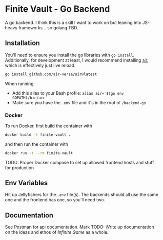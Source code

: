 # Finite Vault - Go Backend

A go backend. I think this is a skill I want to work on but leaning into JS-heavy frameworks... so golang TBD.

## Installation

You'll need to ensure you install the go libraries with `go install`. Additionally, for development at least, I would recommend installing [air](https://github.com/air-verse/air), which is effectively just live reload.

```bash
go install github.com/air-verse/air@latest
```

When running,

- Add this alias to your Bash profile: `alias air='$(go env GOPATH)/bin/air'`
- Make sure you have the `.env` file and it's in the root of `/backend-go`

### Docker

To run Docker, first build the container with

```bash
docker build -t finite-vault .
```

and then run the container with

```bash
docker run -t --rm finite-vault
```

TODO: Proper Docker compose to set up allowed frontend hosts and stuff for production

## Env Variables

Hit up Jellyfishers for the `.env` file(s). The backends should all use the same one and the frontend has one, so you'll need two.

## Documentation

See Postman for api documentation. Mark TODO: Write up documentation on the ideas and ethos of _Infinite Game_ as a whole.
